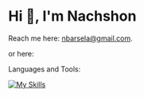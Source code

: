                                                  
<p>
  <h1 >Hi 👋, I'm Nachshon</h1>

Reach me here: nbarsela@gmail.com.
  
or here: <i class="ci ci-linkedin ci-3x"></i>

Languages and Tools:

[![My Skills](https://skills.thijs.gg/icons?i=java,python,c,cpp,nodejs,javascript,typescript,react,mysql,mongodb,firebase&theme=dark)](https://skills.thijs.gg)

</p>
